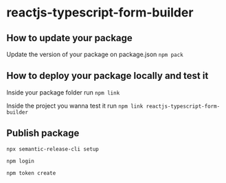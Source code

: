 # reactjs-typescript-form-builder

## How to update your package

Update the version of your package on package.json
`npm pack`

## How to deploy your package locally and test it

Inside your package folder run
`npm link`

Inside the project you wanna test it run
`npm link reactjs-typescript-form-builder`

## Publish package

`npx semantic-release-cli setup`

`npm login`

`npm token create`
